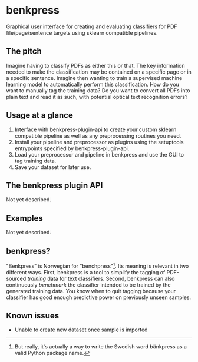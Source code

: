 # benkpress

Graphical user interface for creating and evaluating classifiers for PDF
file/page/sentence targets using sklearn compatible pipelines.


## The pitch

Imagine having to classify PDFs as either this or that. The key information needed to
make the classification may be contained on a specific page or in a specific sentence.
Imagine then wanting to train a supervised machine learning model to automatically
perform this classification. How do you want to manually tag the training data? Do
you want to convert all PDFs into plain text and read it as such, with potential
optical text recognition errors?

## Usage at a glance

1. Interface with benkpress-plugin-api to create your custom sklearn compatible pipeline
   as well as any preprocessing routines you need.
2. Install your pipeline and preprocessor as plugins using the setuptools entrypoints
   specified by benkpress-plugin-api.
3. Load your preprocessor and pipeline in benkpress and use the GUI to tag training data.
4. Save your dataset for later use.

## The benkpress plugin API

Not yet described.

## Examples

Not yet described.

## benkpress?

"Benkpress" is Norwegian for "benchpress"[^1]. Its meaning is relevant in two different
ways. First, benkpress is a tool to simplify the tagging  of PDF-sourced *training*
data for text classifiers. Second, benkpress can also
continuously *benchmark* the classifier intended to be trained by the generated
training data. You know when to quit tagging because your classifier has good
enough predictive power on previously unseen samples.

[^1]: But really, it's actually a way to write the Swedish word bänkpress as a
valid Python package name.

## Known issues

- Unable to create new dataset once sample is imported

